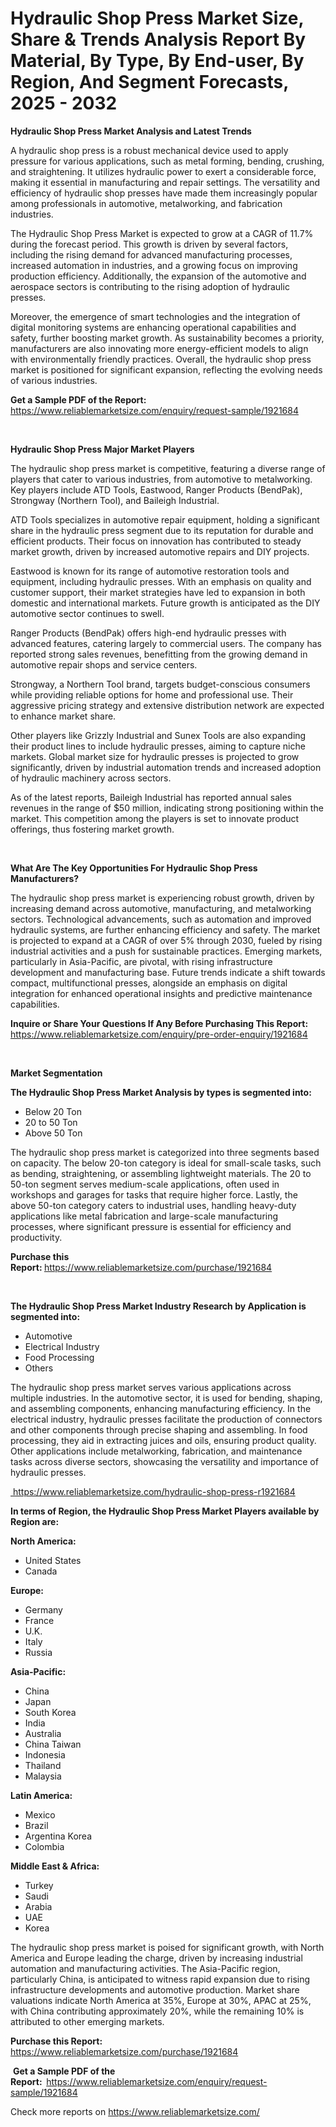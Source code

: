 <p><h1>Hydraulic Shop Press Market Size, Share & Trends Analysis Report By Material, By Type, By End-user, By Region, And Segment Forecasts, 2025 - 2032</h1></p><p><strong>Hydraulic Shop Press Market Analysis and Latest Trends</strong></p>
<p><p>A hydraulic shop press is a robust mechanical device used to apply pressure for various applications, such as metal forming, bending, crushing, and straightening. It utilizes hydraulic power to exert a considerable force, making it essential in manufacturing and repair settings. The versatility and efficiency of hydraulic shop presses have made them increasingly popular among professionals in automotive, metalworking, and fabrication industries.</p><p>The Hydraulic Shop Press Market is expected to grow at a CAGR of 11.7% during the forecast period. This growth is driven by several factors, including the rising demand for advanced manufacturing processes, increased automation in industries, and a growing focus on improving production efficiency. Additionally, the expansion of the automotive and aerospace sectors is contributing to the rising adoption of hydraulic presses.</p><p>Moreover, the emergence of smart technologies and the integration of digital monitoring systems are enhancing operational capabilities and safety, further boosting market growth. As sustainability becomes a priority, manufacturers are also innovating more energy-efficient models to align with environmentally friendly practices. Overall, the hydraulic shop press market is positioned for significant expansion, reflecting the evolving needs of various industries.</p></p>
<p><strong>Get a Sample PDF of the Report:&nbsp;</strong> <a href="https://www.reliablemarketsize.com/enquiry/request-sample/1921684?utm_campaign=2538&utm_medium=2&utm_source=Github&utm_content=ia&utm_term=20022025&utm_id=hydraulic-shop-press">https://www.reliablemarketsize.com/enquiry/request-sample/1921684</a></p>
<p>&nbsp;</p>
<p><strong>Hydraulic Shop Press Major Market Players</strong></p>
<p><p>The hydraulic shop press market is competitive, featuring a diverse range of players that cater to various industries, from automotive to metalworking. Key players include ATD Tools, Eastwood, Ranger Products (BendPak), Strongway (Northern Tool), and Baileigh Industrial. </p><p>ATD Tools specializes in automotive repair equipment, holding a significant share in the hydraulic press segment due to its reputation for durable and efficient products. Their focus on innovation has contributed to steady market growth, driven by increased automotive repairs and DIY projects.</p><p>Eastwood is known for its range of automotive restoration tools and equipment, including hydraulic presses. With an emphasis on quality and customer support, their market strategies have led to expansion in both domestic and international markets. Future growth is anticipated as the DIY automotive sector continues to swell.</p><p>Ranger Products (BendPak) offers high-end hydraulic presses with advanced features, catering largely to commercial users. The company has reported strong sales revenues, benefitting from the growing demand in automotive repair shops and service centers.</p><p>Strongway, a Northern Tool brand, targets budget-conscious consumers while providing reliable options for home and professional use. Their aggressive pricing strategy and extensive distribution network are expected to enhance market share.</p><p>Other players like Grizzly Industrial and Sunex Tools are also expanding their product lines to include hydraulic presses, aiming to capture niche markets. Global market size for hydraulic presses is projected to grow significantly, driven by industrial automation trends and increased adoption of hydraulic machinery across sectors.</p><p>As of the latest reports, Baileigh Industrial has reported annual sales revenues in the range of $50 million, indicating strong positioning within the market. This competition among the players is set to innovate product offerings, thus fostering market growth.</p></p>
<p>&nbsp;</p>
<p><strong>What Are The Key Opportunities For Hydraulic Shop Press Manufacturers?</strong></p>
<p><p>The hydraulic shop press market is experiencing robust growth, driven by increasing demand across automotive, manufacturing, and metalworking sectors. Technological advancements, such as automation and improved hydraulic systems, are further enhancing efficiency and safety. The market is projected to expand at a CAGR of over 5% through 2030, fueled by rising industrial activities and a push for sustainable practices. Emerging markets, particularly in Asia-Pacific, are pivotal, with rising infrastructure development and manufacturing base. Future trends indicate a shift towards compact, multifunctional presses, alongside an emphasis on digital integration for enhanced operational insights and predictive maintenance capabilities.</p></p>
<p><strong>Inquire or Share Your Questions If Any Before Purchasing This Report:</strong> <a href="https://www.reliablemarketsize.com/enquiry/pre-order-enquiry/1921684?utm_campaign=2538&utm_medium=2&utm_source=Github&utm_content=ia&utm_term=20022025&utm_id=hydraulic-shop-press">https://www.reliablemarketsize.com/enquiry/pre-order-enquiry/1921684</a></p>
<p>&nbsp;</p>
<p><strong>Market Segmentation</strong></p>
<p><strong>The Hydraulic Shop Press Market Analysis by types is segmented into:</strong></p>
<p><ul><li>Below 20 Ton</li><li>20 to 50 Ton</li><li>Above 50 Ton</li></ul></p>
<p><p>The hydraulic shop press market is categorized into three segments based on capacity. The below 20-ton category is ideal for small-scale tasks, such as bending, straightening, or assembling lightweight materials. The 20 to 50-ton segment serves medium-scale applications, often used in workshops and garages for tasks that require higher force. Lastly, the above 50-ton category caters to industrial uses, handling heavy-duty applications like metal fabrication and large-scale manufacturing processes, where significant pressure is essential for efficiency and productivity.</p></p>
<p><strong>Purchase this Report:&nbsp;</strong><a href="https://www.reliablemarketsize.com/purchase/1921684?utm_campaign=2538&utm_medium=2&utm_source=Github&utm_content=ia&utm_term=20022025&utm_id=hydraulic-shop-press">https://www.reliablemarketsize.com/purchase/1921684</a></p>
<p>&nbsp;</p>
<p><strong>The Hydraulic Shop Press Market Industry Research by Application is segmented into:</strong></p>
<p><ul><li>Automotive</li><li>Electrical Industry</li><li>Food Processing</li><li>Others</li></ul></p>
<p><p>The hydraulic shop press market serves various applications across multiple industries. In the automotive sector, it is used for bending, shaping, and assembling components, enhancing manufacturing efficiency. In the electrical industry, hydraulic presses facilitate the production of connectors and other components through precise shaping and assembling. In food processing, they aid in extracting juices and oils, ensuring product quality. Other applications include metalworking, fabrication, and maintenance tasks across diverse sectors, showcasing the versatility and importance of hydraulic presses.</p></p>
<p><a href="https://www.reliablemarketsize.com/hydraulic-shop-press-r1921684?utm_campaign=2538&utm_medium=2&utm_source=Github&utm_content=ia&utm_term=20022025&utm_id=hydraulic-shop-press">&nbsp;https://www.reliablemarketsize.com/hydraulic-shop-press-r1921684</a></p>
<p><strong>In terms of Region, the Hydraulic Shop Press Market Players available by Region are:</strong></p>
<p>
    <p> <strong> North America: </strong>
        <ul>
            <li>United States</li>
            <li>Canada</li>
        </ul>
        </p> 
    <p> <strong> Europe: </strong>
        <ul>
            <li>Germany</li>
            <li>France</li>
            <li>U.K.</li>
            <li>Italy</li>
            <li>Russia</li>
        </ul>
        </p> 
    <p> <strong> Asia-Pacific: </strong>
        <ul>
            <li>China</li>
            <li>Japan</li>
            <li>South Korea</li>
            <li>India</li>
            <li>Australia</li>
            <li>China Taiwan</li>
            <li>Indonesia</li>
            <li>Thailand</li>
            <li>Malaysia</li>
        </ul>
        </p> 
    <p> <strong> Latin America: </strong>
        <ul>
            <li>Mexico</li>
            <li>Brazil</li>
            <li>Argentina Korea</li>
            <li>Colombia</li>
        </ul>
        </p> 
    <p> <strong> Middle East & Africa: </strong>
        <ul>
            <li>Turkey</li>
            <li>Saudi</li>
            <li>Arabia</li>
            <li>UAE</li>
            <li>Korea</li>
        </ul>
    </p>
    </p>
<p><p>The hydraulic shop press market is poised for significant growth, with North America and Europe leading the charge, driven by increasing industrial automation and manufacturing activities. The Asia-Pacific region, particularly China, is anticipated to witness rapid expansion due to rising infrastructure developments and automotive production. Market share valuations indicate North America at 35%, Europe at 30%, APAC at 25%, with China contributing approximately 20%, while the remaining 10% is attributed to other emerging markets.</p></p>
<p><strong>Purchase this Report: </strong><a href="https://www.reliablemarketsize.com/purchase/1921684?utm_campaign=2538&utm_medium=2&utm_source=Github&utm_content=ia&utm_term=20022025&utm_id=hydraulic-shop-press">https://www.reliablemarketsize.com/purchase/1921684</a></p>
<p>&nbsp;<strong>Get a Sample PDF of the Report:&nbsp;&nbsp;</strong><a href="https://www.reliablemarketsize.com/enquiry/request-sample/1921684?utm_campaign=2538&utm_medium=2&utm_source=Github&utm_content=ia&utm_term=20022025&utm_id=hydraulic-shop-press">https://www.reliablemarketsize.com/enquiry/request-sample/1921684</a></p>
<p><strong></strong></p>
<p>Check more reports on <a href="https://www.reliablemarketsize.com/?utm_campaign=2538&utm_medium=2&utm_source=Github&utm_content=ia&utm_term=20022025&utm_id=hydraulic-shop-press">https://www.reliablemarketsize.com/</a></p>